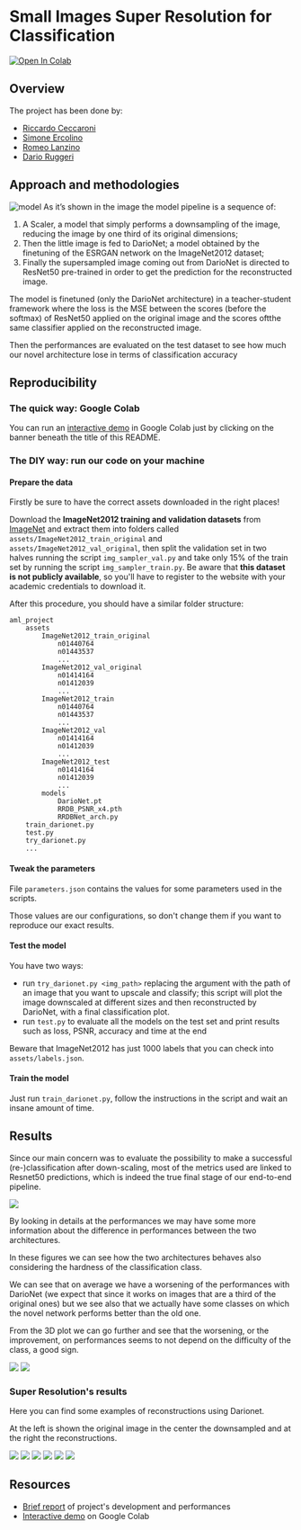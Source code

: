 # Small Images Super Resolution for Classification

[![Open In Colab](https://colab.research.google.com/assets/colab-badge.svg)](https://colab.research.google.com/drive/1SjIv-DGM3X2QDy1SY_hVz-hn75dqsYB_?usp=sharing)

## Overview

The project has been done by:

- [Riccardo Ceccaroni](https://github.com/ceccaroni1884368)
- [Simone Ercolino](https://github.com/Simonerc95)
- [Romeo Lanzino](https://github.com/rom42pla)
- [Dario Ruggeri](https://github.com/DarioRugg)

## Approach and methodologies

![model](images/model.png)
As it’s shown in the image the model pipeline is a sequence of:

1. A Scaler, a model that simply performs a downsampling of the image, reducing the image by one third of its original dimensions;
1. Then the little image is fed to DarioNet; a model obtained by the finetuning of the ESRGAN network on the ImageNet2012 dataset;
1. Finally the supersampled image coming out from DarioNet is directed to ResNet50 pre-trained in order to get the prediction for the reconstructed image.

The model is finetuned (only the DarioNet architecture) in a teacher-student framework where the loss is the MSE between the scores (before the softmax) of ResNet50 applied on the original image and the
scores oftthe same classifier applied on the reconstructed image.

Then the performances are evaluated on the test dataset to see how much our novel architecture lose in terms of classification accuracy

## Reproducibility
### The quick way: Google Colab
You can run an [interactive demo](https://colab.research.google.com/drive/1SjIv-DGM3X2QDy1SY_hVz-hn75dqsYB_?usp=sharing) in Google Colab just by clicking on the banner beneath the title of this README.

### The DIY way: run our code on your machine

#### Prepare the data
Firstly be sure to have the correct assets downloaded in the right places! 

Download the **ImageNet2012 training and validation datasets** from [ImageNet](www.image-net.org) and extract them into folders called `assets/ImageNet2012_train_original` and `assets/ImageNet2012_val_original`, then split the validation set in two halves running the script `img_sampler_val.py` and take only 15% of the train set by running the script `img_sampler_train.py`.
Be aware that **this dataset is not publicly available**, so you'll have to register to the website with your academic credentials to download it.

After this procedure, you should have a similar folder structure:

```
aml_project
    assets
        ImageNet2012_train_original
            n01440764
            n01443537
            ...
        ImageNet2012_val_original
            n01414164
            n01412039
            ...
        ImageNet2012_train
            n01440764
            n01443537
            ...
        ImageNet2012_val
            n01414164
            n01412039
            ...
        ImageNet2012_test
            n01414164
            n01412039
            ...
        models
            DarioNet.pt
            RRDB_PSNR_x4.pth
            RRDBNet_arch.py
    train_darionet.py
    test.py
    try_darionet.py
    ...
```

#### Tweak the parameters
File `parameters.json` contains the values for some parameters used in the scripts.

Those values are our configurations, so don't change them if you want to reproduce our exact results.

#### Test the model
You have two ways:

- run `try_darionet.py <img_path>` replacing the argument with the path of an image that you want to upscale and classify; this script will plot the image downscaled at different sizes and then reconstructed by DarioNet, with a final classification plot.
- run `test.py` to evaluate all the models on the test set and print results such as loss, PSNR, accuracy and time at the end 

Beware that ImageNet2012 has just 1000 labels that you can check into `assets/labels.json`.

#### Train the model
Just run `train_darionet.py`, follow the instructions in the script and wait an insane amount of time.

## Results

Since our main concern was to evaluate the possibility to make a successful (re-)classification after down-scaling, most of the metrics used are linked to Resnet50 predictions, which is indeed the true final stage of our end-to-end pipeline.

![](images/results.png)

By looking in details at the performances we may have some more information about the difference in performances between the two architectures.

In these figures we can see how the two architectures behaves also considering the hardness of the classification class.

We can see that on average we have a worsening of the performances with DarioNet (we expect that since it works on images that are a third of the original ones) but we see also that we actually have some classes on which the novel network performs better than the old one.

From the 3D plot we can go further and see that the worsening, or the improvement, on performances seems to not depend on the difficulty of the class, a good sign.

![](images/3d_distribution.png)
![](images/distribution.png)

### Super Resolution's results
Here you can find some examples of reconstructions using Darionet.

At the left is shown the original image in the center the downsampled and at the right the reconstructions.

![](images/clogs.png)
![](images/dog.png)
![](images/hook.png)
![](images/Ipod.png)
![](images/irish.png)
![](images/scabrab.png)

## Resources
- [Brief report](https://github.com/rom42pla/aml_project/blob/main/report.pdf) of project's development and performances
- [Interactive demo](https://colab.research.google.com/drive/1SjIv-DGM3X2QDy1SY_hVz-hn75dqsYB_?usp=sharing) on Google Colab

